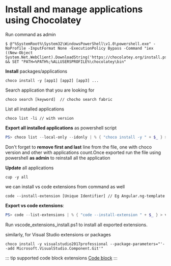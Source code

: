 # Install and manage applications using Chocolatey

Run command as admin
``` batch
$ @"%SystemRoot%\System32\WindowsPowerShell\v1.0\powershell.exe" -NoProfile -InputFormat None -ExecutionPolicy Bypass -Command "iex ((New-Object System.Net.WebClient).DownloadString('https://chocolatey.org/install.ps1'))" && SET "PATH=%PATH%;%ALLUSERSPROFILE%\chocolatey\bin"

```

**Install** packages/applications
``` batch
choco install -y [app1] [app2] [app3] ...
```

Search application that you are looking for
``` batch
choco search [keyword]  // chocho search fabric
```

List all installed applications
``` batch
choco list -li // with version
```

**Export all installed applications** as powershell script
``` powershell
PS> choco list --local-only --idonly | % { "choco install -y " + $_ } > choco_install.ps1 
```
Don't forget to **remove first and last** line from the file, one with choco version and other with applications count.Once exported run the file using powershell **as admin** to reinstall all the application

**Update** all applications
``` batch
cup -y all
```

we can install vs code extensions from command as well
``` batch
code --install-extension [Unique Identifier] // Eg Angular.ng-template
```

**Export vs code extensions**:
``` powershell
PS> code --list-extensions | % { "code --install-extension " + $_ } > vscode_extensions_install.ps1
```
Run vscode_extensions_install.ps1 to install all exported extensions.

similarly, for Visual Studio extensions or packages
``` batch
choco install -y visualstudio2017professional --package-parameters="'--add Microsoft.VisualStudio.Component.Git'"
``` 

::: tip
supported code block extensions
[Code block](https://vuepressbook.com/tutorial/tutorial6.html#code-listings-in-markdown-files)
:::




